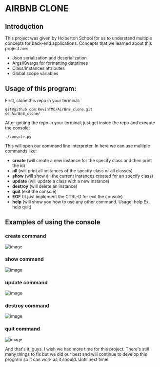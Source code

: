 # AIRBNB CLONE
## Introduction
This project was given by Holberton School for us to understand multiple concepts for back-end applications. Concepts that we learned about this project are:

- Json serialization and deserialization
- Args/Kwargs for formatting datetimes
- Class/Instances attributes
- Global scope variables

## Usage of this program:

First, clone this repo in your terminal:

```
git@github.com:KevinTMO/AirBnB_clone.git
cd AirBnB_clone/
```
After getting the repo in your terminal, just get inside the repo and execute the console:
```
./console.py
```
This will open our command line interpreter. In here we can use multiple commands like:
- **create** (will create a new instance for the specify class and then print the id)
- **all** (will print all instances of the specify class or all classes)
- **show** (will show all the current instances created for an specify class)
- **update** (will update a class with a new instance)
- **destroy** (will delete an instance)
- **quit** (exit the console)
- **EOF** (It just implement the CTRL-D for exit the console)
- **help** (will show you how to use any other command. Usage: help <command> Ex. help quit)

## Examples of using the console
### create command
![image](https://user-images.githubusercontent.com/70630575/141741203-346e0791-e9a0-47b9-819b-b550f14f792a.png)
### show command
![image](https://user-images.githubusercontent.com/70630575/141741569-04bd6c0c-216d-4fb0-902a-3709f432ea7a.png)
### update command
![image](https://user-images.githubusercontent.com/70630575/141743865-3d23f224-63fc-4e8e-828f-6ff1c497061a.png)
### destroy command
![image](https://user-images.githubusercontent.com/70630575/141744053-5551dc0a-3008-4a5d-8548-2f2443a461c9.png)
### quit command
![image](https://user-images.githubusercontent.com/70630575/141744130-62aa3db3-e0f2-4980-8395-3401ad29d4fb.png)

And that's it, guys. I wish we had more time for this project. There's still many things to fix but we did our best and will continue to develop this program so it can work as it should. Until next time!




